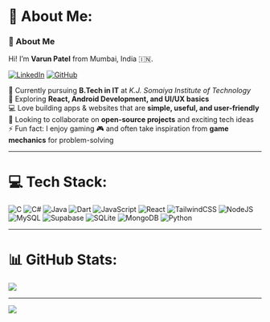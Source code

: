# 💫 About Me:
### 👋 About Me  
Hi! I’m **Varun Patel** from Mumbai, India 🇮🇳.  

[![LinkedIn](https://img.shields.io/badge/LinkedIn-Connect-blue?style=plastic&logo=linkedin)](https://www.linkedin.com/in/varun-patel-16611631a)
[![GitHub](https://img.shields.io/badge/GitHub-Follow-black?style=plastic&logo=github)](https://github.com/Varunpatel586)

🔭 Currently pursuing **B.Tech in IT** at *K.J. Somaiya Institute of Technology*  
🌱 Exploring **React, Android Development, and UI/UX basics**  
💻 Love building apps & websites that are **simple, useful, and user-friendly**  
👯 Looking to collaborate on **open-source projects** and exciting tech ideas  
⚡ Fun fact: I enjoy gaming 🎮 and often take inspiration from **game mechanics** for problem-solving  

---

# 💻 Tech Stack:
![C](https://img.shields.io/badge/c-%2300599C.svg?style=plastic&logo=c&logoColor=white)
![C#](https://img.shields.io/badge/c%23-%23239120.svg?style=plastic&logo=c-sharp&logoColor=white)
![Java](https://img.shields.io/badge/java-%23ED8B00.svg?style=plastic&logo=openjdk&logoColor=white) 
![Dart](https://img.shields.io/badge/dart-%230175C2.svg?style=plastic&logo=dart&logoColor=white) 
![JavaScript](https://img.shields.io/badge/javascript-%23323330.svg?style=plastic&logo=javascript&logoColor=%23F7DF1E) 
![React](https://img.shields.io/badge/react-%2320232a.svg?style=plastic&logo=react&logoColor=%2361DAFB) 
![TailwindCSS](https://img.shields.io/badge/tailwindcss-%2338B2AC.svg?style=plastic&logo=tailwind-css&logoColor=white) 
![NodeJS](https://img.shields.io/badge/node.js-6DA55F?style=plastic&logo=node.js&logoColor=white) 
![MySQL](https://img.shields.io/badge/mysql-4479A1.svg?style=plastic&logo=mysql&logoColor=white) 
![Supabase](https://img.shields.io/badge/Supabase-3ECF8E?style=plastic&logo=supabase&logoColor=white) 
![SQLite](https://img.shields.io/badge/sqlite-%2307405e.svg?style=plastic&logo=sqlite&logoColor=white) 
![MongoDB](https://img.shields.io/badge/MongoDB-%234ea94b.svg?style=plastic&logo=mongodb&logoColor=white) 
![Python](https://img.shields.io/badge/python-3670A0?style=plastic&logo=python&logoColor=ffdd54)  

---

# 📊 GitHub Stats:
![](https://github-readme-stats.vercel.app/api/top-langs/?username=Varunpatel586&theme=dark&hide_border=false&include_all_commits=false&count_private=false&layout=compact)  

---

[![](https://visitcount.itsvg.in/api?id=Varunpatel586&icon=0&color=0)](https://visitcount.itsvg.in)

<!-- Proudly created with GPRM ( https://gprm.itsvg.in ) -->
